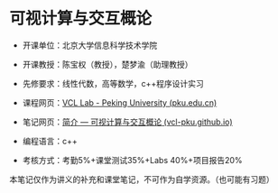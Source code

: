 # 可视计算与交互概论

- 开课单位：北京大学信息科学技术学院

- 开课教授：陈宝权（教授），楚梦渝（助理教授）

- 先修要求：线性代数，高等数学，c++程序设计实习

- 课程网页：[VCL Lab - Peking University (pku.edu.cn)](https://vcl.pku.edu.cn/course/vci)

- 笔记网页：[简介 — 可视计算与交互概论 (vcl-pku.github.io)](https://vcl-pku.github.io/vci-book/)

- 编程语言：c++

- 考核方式：考勤5%+课堂测试35%+Labs 40%+项目报告20%

本笔记仅作为讲义的补充和课堂笔记，不可作为自学资源。（也可能有习题）
